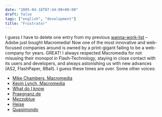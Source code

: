 ```yaml
---
date: "2005-04-18T07:44:00+00:00"
draft: false
tags: ["english", "development"]
title: "Frustrator"
---
```

I guess I have to delete one entry from my previous
[wanna-work-list](http://www.chillu.com/234/?tx_ttnews%5Btt_news%5D=48&tx_ttnews%5BbackPid%5D=119&cHash=94195506f5)
– Adobe just bought Macromedia! Now one of the most innovative and
web-focused companies around is owned by a print-gigant failing to
be a web-company for years. GREAT! I always respected Macromedia
for not misusing their monopol in Flash-Technology, staying in
close contact with its users and developers, and always astonishing
us with new advances (AS2, FlashPaper, 8Ball). I guess these times
are over. Some other voices:

-   [Mike Chambers, Macromedia](http://www.markme.com/mesh/archives/007504.cfm)
-   [Kevin Lynch, Macromedia](http://www.klynch.com/)
-   [What do I know](http://whatdoiknow.org/archives/002179.shtml)
-   [Praegnanz.de](http://praegnanz.de/weblog/595/cs--mx--monopol)
-   [Mezzoblue](http://www.mezzoblue.com/archives/2005/04/18/macrodobia/index.php)
-   [Heise](http://www.heise.de/newsticker/meldung/58709)
-   [Quasimondo](http://www.quasimondo.com/archives/000533.php)



